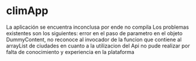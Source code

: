 # climApp
La aplicación se encuentra inconclusa por ende no compila
Los problemas existentes son los siguientes: error en el paso de parametro en el objeto DummyContent, no reconoce al invocador de la funcion que contiene al arrayList de ciudades
en cuanto a la utilizacion del Api no pude realizar por falta de conocimiento y experiencia en la plataforma 


